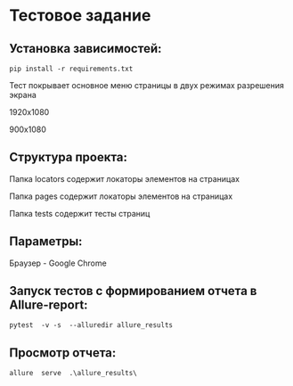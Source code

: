 # Тестовое задание

## Установка зависимостей:

`pip install -r requirements.txt`

Тест покрывает основное меню страницы в двух режимах разрешения экрана

1920x1080

900x1080

## Структура проекта:
Папка locators содержит локаторы элементов на страницах

Папка pages содержит локаторы элементов на страницах

Папка tests содержит тесты страниц

## Параметры:

Браузер - Google Chrome

## Запуск тестов с формированием отчета в Allure-report:
`pytest  -v -s  --alluredir allure_results`

## Просмотр отчета:

`allure  serve  .\allure_results\`
